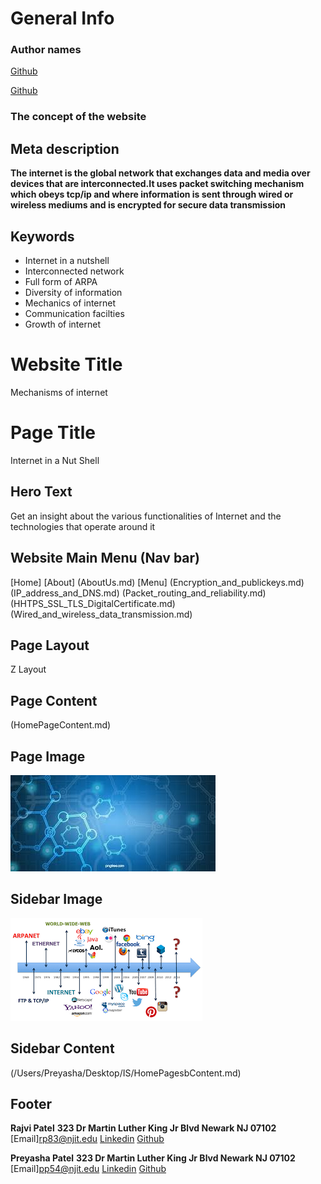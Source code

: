 # General Info

### Author names 
[Github](https://github.com/raajvipatel99)

[Github](https://github.com/preyasha2810)

### The concept of the website

## Meta description
**The internet is the global network that exchanges data and media over devices that are interconnected.It uses packet switching mechanism which obeys tcp/ip and where information is sent through wired or wireless mediums and is encrypted for secure data transmission**

## Keywords
- Internet in a nutshell
- Interconnected network
- Full form of ARPA
- Diversity of information
- Mechanics of internet
- Communication facilties
- Growth of internet

# Website Title 
Mechanisms of internet

# Page Title
Internet in a Nut Shell

## Hero Text
Get an insight about the various functionalities of Internet and the technologies that operate around it

## Website Main Menu (Nav bar)
[Home] 
[About]
(AboutUs.md)
[Menu]
(Encryption_and_publickeys.md)
(IP_address_and_DNS.md)
(Packet_routing_and_reliability.md)
(HHTPS_SSL_TLS_DigitalCertificate.md)
(Wired_and_wireless_data_transmission.md)

## Page Layout
Z Layout

## Page Content
(HomePageContent.md)

## Page Image
![Internet](Images/bgimg1.jpg "Internet")

## Sidebar Image
![Growth of internet](Images/sb_internet.png "Growth of internet")

## Sidebar Content
(/Users/Preyasha/Desktop/IS/HomePagesbContent.md)

## Footer
**Rajvi Patel**
**323 Dr Martin Luther King Jr Blvd
Newark
NJ 07102**
[Email]<rp83@njit.edu>
[Linkedin](http://linkedin.com/in/rajvi-patel-4403681b5)
[Github](https://github.com/raajvipatel99)

**Preyasha Patel**
**323 Dr Martin Luther King Jr Blvd
Newark
NJ 07102**
[Email]<pp54@njit.edu>
[Linkedin](http://linkedin.com/in/preyasha-patel-67356a122) 
[Github](https://github.com/preyasha2810)
